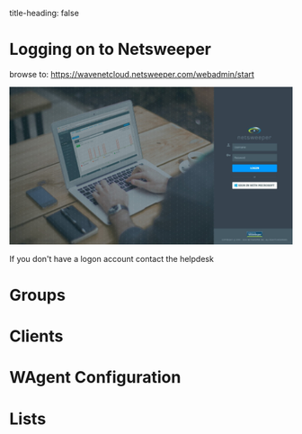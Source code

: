 title-heading: false

# Logging on to Netsweeper 

browse to: https://wavenetcloud.netsweeper.com/webadmin/start

![Netsweeper-login](Screenshot_10-9-2024_182751_wavenetcloud.netsweeper.com.jpeg)

If you don't have a logon account contact the helpdesk

# Groups

# Clients

# WAgent Configuration

# Lists
